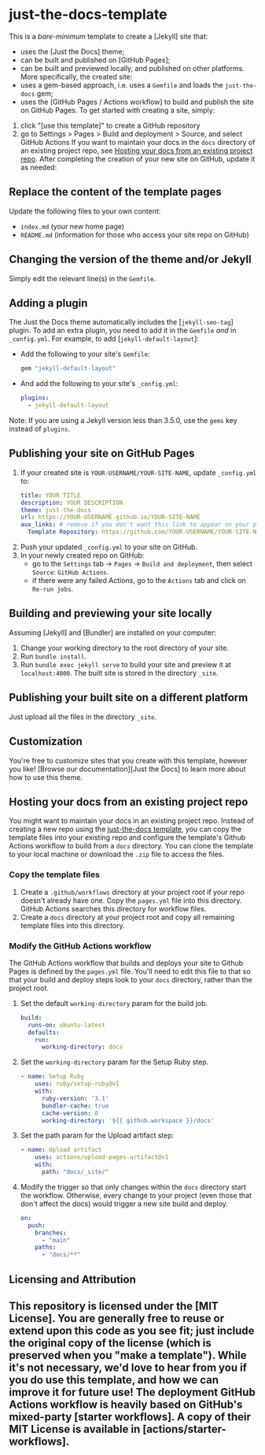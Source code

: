 # just-the-docs-template
This is a *bare-minimum* template to create a [Jekyll] site that:
- uses the [Just the Docs] theme;
- can be built and published on [GitHub Pages];
- can be built and previewed locally, and published on other platforms.
More specifically, the created site:
- uses a gem-based approach, i.e. uses a `Gemfile` and loads the `just-the-docs` gem;
- uses the [GitHub Pages / Actions workflow] to build and publish the site on GitHub Pages.
To get started with creating a site, simply:
1. click "[use this template]" to create a GitHub repository
2. go to Settings > Pages > Build and deployment > Source, and select GitHub Actions
If you want to maintain your docs in the `docs` directory of an existing project repo, see [Hosting your docs from an existing project repo](#hosting-your-docs-from-an-existing-project-repo).
After completing the creation of your new site on GitHub, update it as needed:
## Replace the content of the template pages
Update the following files to your own content:
- `index.md` (your new home page)
- `README.md` (information for those who access your site repo on GitHub)
## Changing the version of the theme and/or Jekyll
Simply edit the relevant line(s) in the `Gemfile`.
## Adding a plugin
The Just the Docs theme automatically includes the [`jekyll-seo-tag`] plugin.
To add an extra plugin, you need to add it in the `Gemfile` *and* in `_config.yml`. For example, to add [`jekyll-default-layout`]:
- Add the following to your site's `Gemfile`:
  ```ruby
  gem "jekyll-default-layout"
  ```
- And add the following to your site's `_config.yml`:
  ```yaml
  plugins:
    - jekyll-default-layout
  ```
Note: If you are using a Jekyll version less than 3.5.0, use the `gems` key instead of `plugins`.
## Publishing your site on GitHub Pages
1.  If your created site is `YOUR-USERNAME/YOUR-SITE-NAME`, update `_config.yml` to:
    ```yaml
    title: YOUR TITLE
    description: YOUR DESCRIPTION
    theme: just-the-docs
    url: https://YOUR-USERNAME.github.io/YOUR-SITE-NAME
    aux_links: # remove if you don't want this link to appear on your pages
      Template Repository: https://github.com/YOUR-USERNAME/YOUR-SITE-NAME
    ```
2.  Push your updated `_config.yml` to your site on GitHub.
3.  In your newly created repo on GitHub:
    - go to the `Settings` tab -> `Pages` -> `Build and deployment`, then select `Source`: `GitHub Actions`.
    - if there were any failed Actions, go to the `Actions` tab and click on `Re-run jobs`.
## Building and previewing your site locally
Assuming [Jekyll] and [Bundler] are installed on your computer:
1.  Change your working directory to the root directory of your site.
2.  Run `bundle install`.
3.  Run `bundle exec jekyll serve` to build your site and preview it at `localhost:4000`.
    The built site is stored in the directory `_site`.
## Publishing your built site on a different platform
Just upload all the files in the directory `_site`.
## Customization
You're free to customize sites that you create with this template, however you like!
[Browse our documentation][Just the Docs] to learn more about how to use this theme.
## Hosting your docs from an existing project repo
You might want to maintain your docs in an existing project repo. Instead of creating a new repo using the [just-the-docs template](https://github.com/just-the-docs/just-the-docs-template), you can copy the template files into your existing repo and configure the template's Github Actions workflow to build from a `docs` directory. You can clone the template to your local machine or download the `.zip` file to access the files.
### Copy the template files
1.  Create a `.github/workflows` directory at your project root if your repo doesn't already have one. Copy the `pages.yml` file into this directory. GitHub Actions searches this directory for workflow files.
2.  Create a `docs` directory at your project root and copy all remaining template files into this directory.
### Modify the GitHub Actions workflow
The GitHub Actions workflow that builds and deploys your site to Github Pages is defined by the `pages.yml` file. You'll need to edit this file to that so that your build and deploy steps look to your `docs` directory, rather than the project root.
1.  Set the default `working-directory` param for the build job.
    ```yaml
    build:
      runs-on: ubuntu-latest
      defaults:
        run:
          working-directory: docs
    ```
2.  Set the `working-directory` param for the Setup Ruby step.
    ```yaml
    - name: Setup Ruby
        uses: ruby/setup-ruby@v1
        with:
          ruby-version: '3.1'
          bundler-cache: true
          cache-version: 0
          working-directory: '${{ github.workspace }}/docs'
    ```
3.  Set the path param for the Upload artifact step:
    ```yaml
    - name: Upload artifact
        uses: actions/upload-pages-artifact@v1
        with:
          path: "docs/_site/"
    ```
4.  Modify the trigger so that only changes within the `docs` directory start the workflow. Otherwise, every change to your project (even those that don't affect the docs) would trigger a new site build and deploy.
    ```yaml
    on:
      push:
        branches:
          - "main"
        paths:
          - "docs/**"
    ```
## Licensing and Attribution
This repository is licensed under the [MIT License]. You are generally free to reuse or extend upon this code as you see fit; just include the original copy of the license (which is preserved when you "make a template"). While it's not necessary, we'd love to hear from you if you do use this template, and how we can improve it for future use!
The deployment GitHub Actions workflow is heavily based on GitHub's mixed-party [starter workflows]. A copy of their MIT License is available in [actions/starter-workflows].
----
[^1]: [It can take up to 10 minutes for changes to your site to publish after you push the changes to GitHub](https://docs.github.com/en/pages/setting-up-a-github-pages-site-with-jekyll/creating-a-github-pages-site-with-jekyll#creating-your-site).
[Jekyll]: https://jekyllrb.com
[Just the Docs]: https://just-the-docs.github.io/just-the-docs/
[GitHub Pages]: https://docs.github.com/en/pages
[GitHub Pages / Actions workflow]: https://github.blog/changelog/2022-07-27-github-pages-custom-github-actions-workflows-beta/
[Bundler]: https://bundler.io
[use this template]: https://github.com/just-the-docs/just-the-docs-template/generate
[`jekyll-default-layout`]: https://github.com/benbalter/jekyll-default-layout
[`jekyll-seo-tag`]: https://jekyll.github.io/jekyll-seo-tag
[MIT License]: https://en.wikipedia.org/wiki/MIT_License
[starter workflows]: https://github.com/actions/starter-workflows/blob/main/pages/jekyll.yml
[actions/starter-workflows]: https://github.com/actions/starter-workflows/blob/main/LICENSE
